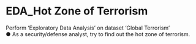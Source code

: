 # EDA_Hot Zone of Terrorism
Perform ‘Exploratory Data Analysis’ on dataset ‘Global Terrorism’   
● As a security/defense analyst, try to find out the hot zone of terrorism.
